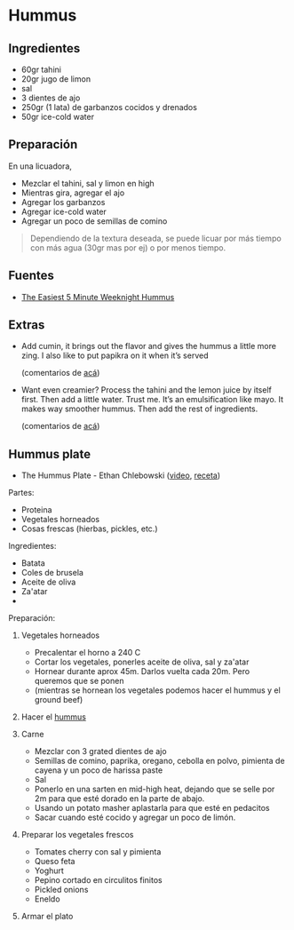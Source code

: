 # Hummus

## Ingredientes

- 60gr tahini
- 20gr jugo de limon
- sal
- 3 dientes de ajo
- 250gr (1 lata) de garbanzos cocidos y drenados
- 50gr ice-cold water

## Preparación

En una licuadora,

- Mezclar el tahini, sal y limon en high
- Mientras gira, agregar el ajo
- Agregar los garbanzos
- Agregar ice-cold water
- Agregar un poco de semillas de comino

> Dependiendo de la textura deseada, se puede licuar por más tiempo con más agua
> (30gr mas por ej) o por menos tiempo.

## Fuentes

- [The Easiest 5 Minute Weeknight Hummus](https://www.ethanchlebowski.com/cooking-techniques-recipes/the-easiest-5-minute-weeknight-hummus)

## Extras

- Add cumin, it brings out the flavor and gives the hummus a little more zing. I
  also like to put papikra on it when it’s served

  (comentarios de [acá](https://www.youtube.com/watch?v=zweaRe6HXuU&ab_channel=EitanBernath))

- Want even creamier? Process the tahini and the lemon juice by itself first.
  Then add a little water. Trust me. It’s an emulsification like mayo. It makes
  way smoother hummus. Then add the rest of ingredients.

  (comentarios de
  [acá](https://www.youtube.com/watch?v=zweaRe6HXuU&ab_channel=EitanBernath))

## Hummus plate

- The Hummus Plate - Ethan Chlebowski
  ([video](https://www.youtube.com/watch?v=5w1WlpzXaQU&ab_channel=EthanChlebowski), [receta](https://www.ethanchlebowski.com/cooking-techniques-recipes/the-hummus-plate))

Partes:

- Proteina
- Vegetales horneados
- Cosas frescas (hierbas, pickles, etc.)

Ingredientes:

- Batata
- Coles de brusela
- Aceite de oliva
- Za'atar
- 

Preparación:

1. Vegetales horneados

     - Precalentar el horno a 240 C
     - Cortar los vegetales, ponerles aceite de oliva, sal y za'atar
     - Hornear durante aprox 45m. Darlos vuelta cada
       20m. Pero queremos que se ponen
     - (mientras se hornean los vegetales podemos hacer el hummus y el ground beef)

2. Hacer el [hummus](#hummus)
3. Carne

     - Mezclar con 3 grated dientes de ajo
     - Semillas de comino, paprika, oregano, cebolla en polvo, pimienta de cayena y
       un poco de harissa paste
     - Sal
     - Ponerlo en una sarten en mid-high heat, dejando que se selle por 2m para que
       esté dorado en la parte de abajo.
     - Usando un potato masher aplastarla para que esté en pedacitos
     - Sacar cuando esté cocido y agregar un poco de limón.

4. Preparar los vegetales frescos

    - Tomates cherry con sal y pimienta
    - Queso feta
    - Yoghurt
    - Pepino cortado en circulitos finitos
    - Pickled onions
    - Eneldo

5. Armar el plato

